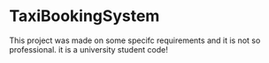 # TaxiBookingSystem
This project was made on some specifc requirements and it is not so professional. it is a university student code!
